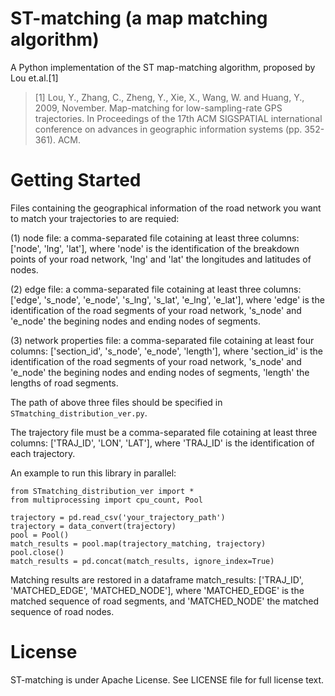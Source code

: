 # ST-matching (a map matching algorithm)
A Python implementation of the ST map-matching algorithm, proposed by Lou et.al.[1]

> [1] Lou, Y., Zhang, C., Zheng, Y., Xie, X., Wang, W. and Huang, Y., 2009, November. Map-matching for low-sampling-rate GPS trajectories. In Proceedings of the 17th ACM SIGSPATIAL international conference on advances in geographic information systems (pp. 352-361). ACM.
# Getting Started

Files containing the geographical information of the road network you want to match your trajectories to are requied:

(1) node file: a comma-separated file cotaining at least three columns: ['node', 'lng', 'lat'], where 'node' is the identification of the breakdown points of your road network, 'lng' and 'lat' the longitudes and latitudes of nodes. 

(2) edge file: a comma-separated file cotaining at least three columns: ['edge', 's_node', 'e_node', 's_lng', 's_lat', 'e_lng', 'e_lat'], where 'edge' is the identification of the road segments of your road network, 's_node' and 'e_node' the begining nodes and ending nodes of segments.

(3) network properties file: a comma-separated file cotaining at least four columns: ['section_id', 's_node', 'e_node', 'length'], where 'section_id' is the identification of the road segments of your road network, 's_node' and 'e_node' the begining nodes and ending nodes of segments, 'length' the lengths of road segments.

The path of above three files should be specified in ```STmatching_distribution_ver.py```.

The trajectory file must be a comma-separated file cotaining at least three columns: ['TRAJ_ID', 'LON', 'LAT'], where 'TRAJ_ID' is the identification of each trajectory.

An example to run this library in parallel:
```
from STmatching_distribution_ver import *
from multiprocessing import cpu_count, Pool

trajectory = pd.read_csv('your_trajectory_path')
trajectory = data_convert(trajectory)
pool = Pool()
match_results = pool.map(trajectory_matching, trajectory)
pool.close()
match_results = pd.concat(match_results, ignore_index=True)
```
Matching results are restored in a dataframe match_results: ['TRAJ_ID', 'MATCHED_EDGE', 'MATCHED_NODE'], where 'MATCHED_EDGE' is the matched sequence of road segments, and 'MATCHED_NODE' the matched sequence of road nodes.

# License
ST-matching is under Apache License. See LICENSE file for full license text.
